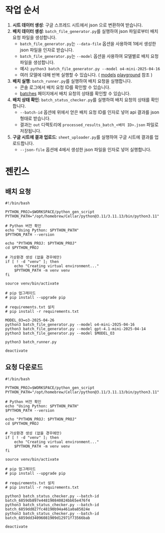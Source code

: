 
# 작업 순서

1. **시트 데이터 생성**: 구글 스프레드 시트에서 json 으로 변환하여 받습니다.
2. **배치 데이터 생성**: `batch_file_generator.py`를 실행하여 json 파일로부터 배치 요청 파일을 생성합니다.
    - `batch_file_generator.py`는 `--data-file` 옵션을 사용하여 1에서 생성한 json 파일을 인자로 받습니다.
    - `batch_file_generator.py`는 `--model` 옵션을 사용하여 모델별로 배치 요청 파일을 생성합니다.
    - 예시: `python3 batch_file_generator.py --model o4-mini-2025-04-16`
    - 여러 모델에 대해 반복 실행할 수 있습니다. ( [models](https://platform.openai.com/docs/models) [playground](https://platform.openai.com/playground/prompts) 참조 )
3. **배치 실행**: `batch_runner.py`를 실행하여 배치 요청을 실행합니다.
    - 콘솔 로그에서 배치 요청 ID를 확인할 수 있습니다.
    - [batches](https://platform.openai.com/batches) 페이지에서 배치 요청의 상태를 확인할 수 있습니다.
4. **배치 상태 확인**: `batch_status_checker.py`를 실행하여 배치 요청의 상태를 확인합니다.
    - `--batch-id` 옵션에 위에서 얻은 배치 요청 ID를 인자로 넣어 api 결과를 json 형태로 받습니다.
    - 결과는 `out` 디렉토리에 `processed_results_batch_<배치 ID>.json` 파일로 저장됩니다.
5. **구글 시트에 결과 업로드**: `sheet_uploader.py`를 실행하여 구글 시트에 결과를 업로드합니다.
    - `--json-file` 옵션에 4에서 생성한 json 파일을 인자로 넣어 실행합니다.

# 젠킨스

## 배치 요청

```shell
#!/bin/bash

PYTHON_PROJ=$WORKSPACE/python_gen_script
PYTHON_PATH="/opt/homebrew/Cellar/python@3.11/3.11.13/bin/python3.11"

# Python 버전 확인
echo "Using Python: $PYTHON_PATH"
$PYTHON_PATH --version

echo "PYTHON_PROJ: $PYTHON_PROJ"
cd $PYTHON_PROJ

# 가상환경 생성 (없을 경우에만)
if [ ! -d "venv" ]; then
    echo "Creating virtual environment..."
    $PYTHON_PATH -m venv venv
fi

source venv/bin/activate

# pip 업그레이드
# pip install --upgrade pip

# requirements.txt 설치
# pip install -r requirements.txt

MODEL_O3=o3-2025-04-26
python3 batch_file_generator.py --model o4-mini-2025-04-16
python3 batch_file_generator.py --model gpt-4.1-mini-2025-04-14
python3 batch_file_generator.py --model $MODEL_O3

python3 batch_runner.py

deactivate
```

## 요청 다운로드

```shell
#!/bin/bash

PYTHON_PROJ=$WORKSPACE/python_gen_script
PYTHON_PATH="/opt/homebrew/Cellar/python@3.11/3.11.13/bin/python3.11"

# Python 버전 확인
echo "Using Python: $PYTHON_PATH"
$PYTHON_PATH --version

echo "PYTHON_PROJ: $PYTHON_PROJ"
cd $PYTHON_PROJ

# 가상환경 생성 (없을 경우에만)
if [ ! -d "venv" ]; then
    echo "Creating virtual environment..."
    $PYTHON_PATH -m venv venv
fi

source venv/bin/activate

# pip 업그레이드
# pip install --upgrade pip

# requirements.txt 설치
# pip install -r requirements.txt

python3 batch_status_checker.py --batch-id batch_6859db897e448190840824bb65e476f4
python3 batch_status_checker.py --batch-id batch_6859dd027fc48190b94a461a0a85024e
python3 batch_status_checker.py --batch-id batch_6859dd34096081909d12971f73566bab

deactivate
```
